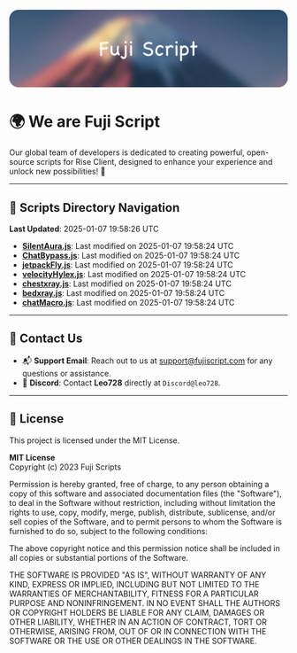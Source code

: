 ![Banner](.github/b.webp)

# 🌍 **We are Fuji Script**

Our global team of developers is dedicated to creating powerful, open-source scripts for Rise Client, designed to enhance your experience and unlock new possibilities! 🌟

---
<!-- SCRIPTS_NAVIGATION_START -->
## 📂 **Scripts Directory Navigation**

**Last Updated**: 2025-01-07 19:58:26 UTC

- **[SilentAura.js](scripts/SilentAura.js)**: Last modified on 2025-01-07 19:58:24 UTC
- **[ChatBypass.js](scripts/ChatBypass.js)**: Last modified on 2025-01-07 19:58:24 UTC
- **[jetpackFly.js](scripts/jetpackFly.js)**: Last modified on 2025-01-07 19:58:24 UTC
- **[velocityHylex.js](scripts/velocityHylex.js)**: Last modified on 2025-01-07 19:58:24 UTC
- **[chestxray.js](scripts/chestxray.js)**: Last modified on 2025-01-07 19:58:24 UTC
- **[bedxray.js](scripts/bedxray.js)**: Last modified on 2025-01-07 19:58:24 UTC
- **[chatMacro.js](scripts/chatMacro.js)**: Last modified on 2025-01-07 19:58:24 UTC

<!-- SCRIPTS_NAVIGATION_END -->

---

## 💬 **Contact Us**  
- 📬 **Support Email**: Reach out to us at [support@fujiscript.com](mailto:support@fujiscript.com) for any questions or assistance.  
- 💬 **Discord**: Contact **Leo728** directly at `Discord@leo728`.

---

## 📜 **License**

This project is licensed under the MIT License.  

**MIT License**  
Copyright (c) 2023 Fuji Scripts  

Permission is hereby granted, free of charge, to any person obtaining a copy of this software and associated documentation files (the "Software"), to deal in the Software without restriction, including without limitation the rights to use, copy, modify, merge, publish, distribute, sublicense, and/or sell copies of the Software, and to permit persons to whom the Software is furnished to do so, subject to the following conditions:  

The above copyright notice and this permission notice shall be included in all copies or substantial portions of the Software.  

THE SOFTWARE IS PROVIDED "AS IS", WITHOUT WARRANTY OF ANY KIND, EXPRESS OR IMPLIED, INCLUDING BUT NOT LIMITED TO THE WARRANTIES OF MERCHANTABILITY, FITNESS FOR A PARTICULAR PURPOSE AND NONINFRINGEMENT. IN NO EVENT SHALL THE AUTHORS OR COPYRIGHT HOLDERS BE LIABLE FOR ANY CLAIM, DAMAGES OR OTHER LIABILITY, WHETHER IN AN ACTION OF CONTRACT, TORT OR OTHERWISE, ARISING FROM, OUT OF OR IN CONNECTION WITH THE SOFTWARE OR THE USE OR OTHER DEALINGS IN THE SOFTWARE.  

